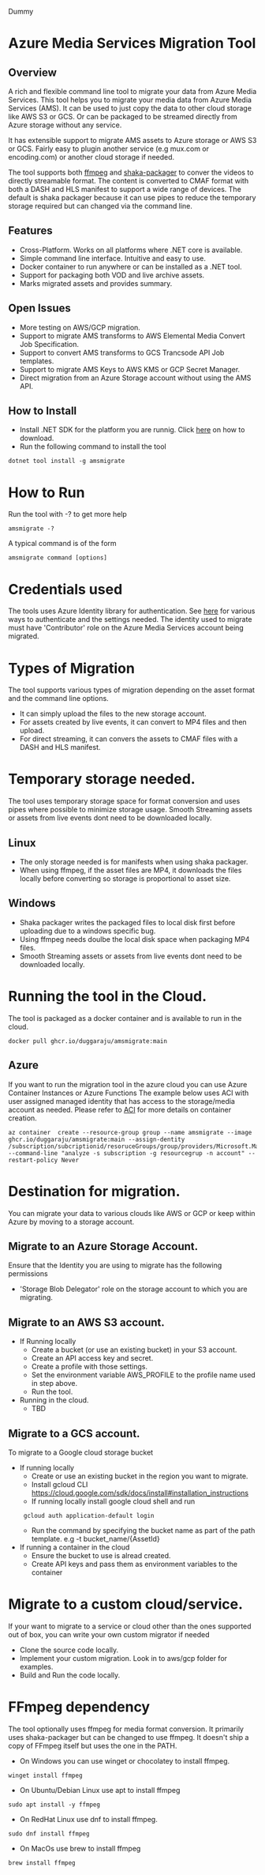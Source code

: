 Dummy


# Azure Media Services Migration Tool

## Overview
A rich and flexible command line tool to migrate your data from Azure Media Services.
This tool helps you to migrate your media data from Azure Media Services (AMS). It can be used to just copy the data to other cloud storage like AWS S3 or GCS.
Or can be packaged to be streamed directly from Azure storage without any service.

It has extensible support to migrate AMS assets to Azure storage or AWS S3 or GCS. 
Fairly easy to plugin another service (e.g mux.com or encoding.com) or another cloud storage if needed.

The tool supports both [ffmpeg](https://ffmpeg.org/) and [shaka-packager](https://github.com/shaka-project/shaka-packager) to conver the videos to directly streamable format.
The content is converted to CMAF format with both a DASH and HLS manifest to support a wide range of devices.
The default is shaka packager because it can use pipes to reduce the temporary storage required but can changed via the command line.

## Features
* Cross-Platform. Works on all platforms where .NET core is available.
* Simple command line interface. Intuitive and easy to use.
* Docker container to run anywhere or can be installed as a .NET tool.
* Support for packaging both VOD and live archive assets.
* Marks migrated assets and provides summary.

## Open Issues
* More testing on AWS/GCP migration.
* Support to migrate AMS transforms to AWS Elemental Media Convert Job Specification.
* Support to convert AMS transforms to GCS Trancsode API Job templates.
* Support to migrate AMS Keys to AWS KMS or GCP Secret Manager.
* Direct migration from an Azure Storage account without using the AMS API.

## How to Install
* Install .NET SDK for the platform you are runnig. Click [here](https://dotnet.microsoft.com/en-us/download) on how to download.
* Run the following command to install the tool
```
dotnet tool install -g amsmigrate
```


# How to Run
Run the tool with -? to get more help
```
amsmigrate -?
```
A typical command is of the form
```
amsmigrate command [options]
```

# Credentials used
The tools uses Azure Identity library for authentication.
See [here](https://learn.microsoft.com/en-us/dotnet/api/overview/azure/identity-readme?view=azure-dotnet) for various ways to authenticate and the settings needed.
The identity used to migrate must have 'Contributor' role on the Azure Media Services account being migrated.

# Types of Migration
The tool supports various types of migration depending on the asset format and the command line options.
* It can simply upload the files to the new storage account.
* For assets created by live events, it can convert to MP4 files and then upload.
* For direct streaming, it can convers the assets to CMAF files with a DASH and HLS manifest.

# Temporary storage needed.
The tool uses temporary storage space for format conversion and uses pipes where possible to minimize storage usage.
Smooth Streaming assets or assets from live events dont need to be downloaded locally.

## Linux
* The only storage needed is for manifests when using shaka packager.
* When using ffmpeg, if the asset files are MP4, it downloads the files locally before converting so storage is proportional to asset size.

## Windows
* Shaka packager writes the packaged files to local disk first before uploading due to a windows specific bug.
* Using ffmpeg needs doulbe the local disk space when packaging MP4 files.
* Smooth Streaming assets or assets from live events dont need to be downloaded locally.

# Running the tool in the Cloud.
The tool is packaged as a docker container and is available to run in the cloud.

```
docker pull ghcr.io/duggaraju/amsmigrate:main
```
## Azure
If you want to run the migration tool in the azure cloud you can use Azure Container Instances or Azure Functions
The example below uses ACI with user assigned managed identity that has access to the storage/media account as needed.
Please refer to [ACI](https://learn.microsoft.com/en-us/cli/azure/container?view=azure-cli-latest#az-container-create) for more details on container creation.
```
az container  create --resource-group group --name amsmigrate --image ghcr.io/duggaraju/amsmigrate:main --assign-dentity /subscription/subcriptionid/resoruceGroups/group/providers/Microsoft.ManagedIdentity/userAssignedIdentities/myID --command-line "analyze -s subscription -g resourcegrup -n account" --restart-policy Never
```


# Destination for migration.
You can migrate your data to various clouds like AWS or GCP or keep within Azure by moving to a storage account.

## Migrate to an Azure Storage Account.

Ensure that the Identity you are using to migrate has the following permissions
* 'Storage Blob Delegator' role on the storage account to which you are migrating.


## Migrate to an AWS S3 account.

* If Running locally
    * Create a bucket (or use an existing bucket) in your S3 account.
    * Create an API access key and secret.
    * Create a profile with those settings.
    * Set the environment variable AWS_PROFILE to the profile name used in step above.
    * Run the tool.
* Running in the cloud.
    * TBD
## Migrate to a GCS account.
To migrate to a Google cloud storage bucket

* If running locally
    * Create or use an existing bucket in the region you want to migrate.
    * Install gcloud CLI https://cloud.google.com/sdk/docs/install#installation_instructions
    * If running locally install google cloud shell and run 
   ```
    gcloud auth application-default login
   ```
    * Run the command by specifying the bucket name as part of the path template. e.g -t bucket_name/{AssetId}
* If running a container in the cloud
    * Ensure the bucket to use is alread created.
    * Create API keys and pass them as environment variables to the container

# Migrate to a custom cloud/service.
If your want to migrate to a service or cloud other than the ones supported out of box, you can write your own custom migrator if needed

* Clone the source code locally.
* Implement your custom migration. Look in to aws/gcp folder for examples.
* Build and Run the code locally.

# FFmpeg dependency
The tool optionally uses ffmpeg for media format conversion. It primarily uses shaka-packager but can be changed to use ffmpeg.
It doesn't ship a copy of FFmpeg itself but uses the one in the PATH.
* On Windows you can use winget or chocolatey to install ffmpeg.
```
winget install ffmpeg
```
* On Ubuntu/Debian Linux use apt to install ffmpeg
```
sudo apt install -y ffmpeg
```
* On RedHat Linux use dnf to install ffmpeg.
```
sudo dnf install ffmpeg
```
* On MacOs use brew to install ffmpeg
```
brew install ffmpeg
```
